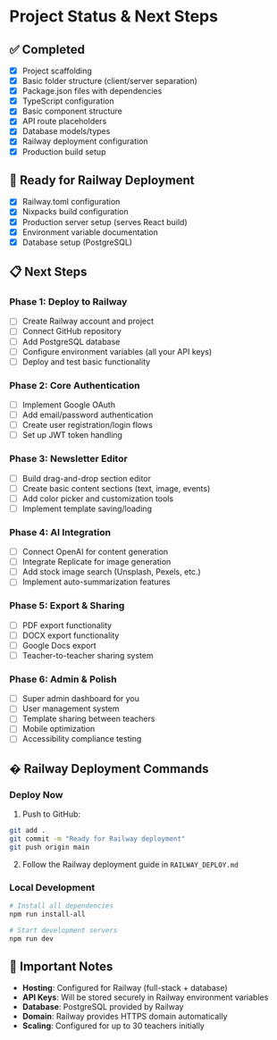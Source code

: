 # Project Status & Next Steps

## ✅ Completed
- [x] Project scaffolding
- [x] Basic folder structure (client/server separation)
- [x] Package.json files with dependencies
- [x] TypeScript configuration
- [x] Basic component structure
- [x] API route placeholders
- [x] Database models/types
- [x] Railway deployment configuration
- [x] Production build setup

## 🚧 Ready for Railway Deployment
- [x] Railway.toml configuration
- [x] Nixpacks build configuration
- [x] Production server setup (serves React build)
- [x] Environment variable documentation
- [x] Database setup (PostgreSQL)

## 📋 Next Steps

### Phase 1: Deploy to Railway
- [ ] Create Railway account and project
- [ ] Connect GitHub repository
- [ ] Add PostgreSQL database
- [ ] Configure environment variables (all your API keys)
- [ ] Deploy and test basic functionality

### Phase 2: Core Authentication
- [ ] Implement Google OAuth
- [ ] Add email/password authentication
- [ ] Create user registration/login flows
- [ ] Set up JWT token handling

### Phase 3: Newsletter Editor
- [ ] Build drag-and-drop section editor
- [ ] Create basic content sections (text, image, events)
- [ ] Add color picker and customization tools
- [ ] Implement template saving/loading

### Phase 4: AI Integration
- [ ] Connect OpenAI for content generation
- [ ] Integrate Replicate for image generation
- [ ] Add stock image search (Unsplash, Pexels, etc.)
- [ ] Implement auto-summarization features

### Phase 5: Export & Sharing
- [ ] PDF export functionality
- [ ] DOCX export functionality
- [ ] Google Docs export
- [ ] Teacher-to-teacher sharing system

### Phase 6: Admin & Polish
- [ ] Super admin dashboard for you
- [ ] User management system
- [ ] Template sharing between teachers
- [ ] Mobile optimization
- [ ] Accessibility compliance testing

## � Railway Deployment Commands

### Deploy Now
1. Push to GitHub:
```bash
git add .
git commit -m "Ready for Railway deployment"
git push origin main
```

2. Follow the Railway deployment guide in `RAILWAY_DEPLOY.md`

### Local Development
```bash
# Install all dependencies
npm run install-all

# Start development servers
npm run dev
```

## 📝 Important Notes
- **Hosting**: Configured for Railway (full-stack + database)
- **API Keys**: Will be stored securely in Railway environment variables
- **Database**: PostgreSQL provided by Railway
- **Domain**: Railway provides HTTPS domain automatically
- **Scaling**: Configured for up to 30 teachers initially
